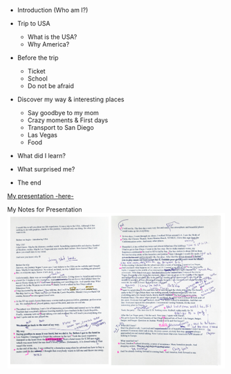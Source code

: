 - Introduction (Who am I?)
- Trip to USA
  - What is the USA?
  - Why America?
  
- Before the trip
  - Ticket
  - School
  - Do not be afraid
  
- Discover my way & interesting places
  - Say goodbye to my mom
  - Crazy moments & First days
  - Transport to San Diego
  - Las Vegas
  - Food
  
- What did I learn?
- What surprised me?
- The end

[My presentation -here-](https://github.com/dudacek/english_for_designers/blob/main/05-presentation-stoytelling/jakub-dudacek-presentation-usa.pdf)

My Notes for Presentation
<img src="./img/my-notes-for-presentation-usa.jpg" alt="my-notes-for-presentation-usa" width="1000"/> 
